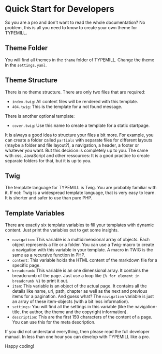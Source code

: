 # Quick Start for Developers

So you are a pro and don't want to read the whole documentation? No problem, this is all you need to know to create your own theme for TYPEMILL.

## Theme Folder

You will find all themes in the `theme` folder of TYPEMILL. Change the  theme in the `settings.yaml`.

## Theme Structure

There is no theme structure. There are only two files that are required: 

- `index.twig`: All content files will be rendered with this template. 
- `404.twig`: This is the template for a not found message.

There is another optional template:

- `cover.twig`: Use this name to create a template for a static startpage.

It is always a good idea to structure your files a bit more. For example, you can create a folder called `partials` with separate files for different layouts (maybe a folder and file layout?), a navigation, a header, a footer or whatever you want. But this decision is completely up to you. The same with css, JavaScript and other ressources: It is a good practice to create separate folders for that, but it is up to you.

## Twig

The template language for TYPEMILL is Twig. You are probably familiar with it. If not: Twig is a widespread template language, that is very easy to learn. It is shorter and safer to use than pure PHP.

## Template Variables

There are exactly six template variables to fill your templates with dynamic content. Just print the variables out to get some insights.

- `navigation`: This variable is a multidimensional array of objects. Each object represents a file or a folder. You can use a Twig-macro to create a navigation with this variable in your template. A macro in TWIG is the same as a recursive function in PHP. 
- `content`: This variable holds the HTML content of the markdown file for a specific page.
- `breadcrumb`: This variable is an one dimensional array. It contains the breadcrumb of the page. Just use a loop like  `{% for element in breadcrumb %}` to print it out.
- `item`: This variable is an object of the actual page. It contains all the details like name, url, path, chapter as well as the next and previous items for a pagination. And guess what? The `navigation` variable is just an array of these item-objects (with a bit less information).
- `settings`: You will find all the settings in this variable (like the navigation-title, the author, the theme and the copyright information).
- `description`: This are the first 150 characters of the content of a page. You can use this for the meta description.

If you did not understand everything, then please read the full developer manual. In less than one hour you can develop with TYPEMILL like a pro.

Happy coding!

